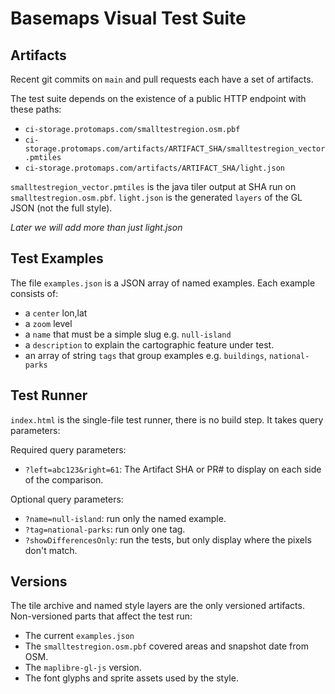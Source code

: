 # Basemaps Visual Test Suite

## Artifacts

Recent git commits on `main` and pull requests each have a set of artifacts.

The test suite depends on the existence of a public HTTP endpoint with these paths:

* `ci-storage.protomaps.com/smalltestregion.osm.pbf`
* `ci-storage.protomaps.com/artifacts/ARTIFACT_SHA/smalltestregion_vector.pmtiles`
* `ci-storage.protomaps.com/artifacts/ARTIFACT_SHA/light.json`

`smalltestregion_vector.pmtiles` is the java tiler output at SHA run on `smalltestregion.osm.pbf`.
`light.json` is the generated `layers` of the GL JSON (not the full style).

*Later we will add more than just light.json*

## Test Examples

The file `examples.json` is a JSON array of named examples. Each example consists of:

* a `center` lon,lat
* a `zoom` level
* a `name` that must be a simple slug e.g. `null-island`
* a `description` to explain the cartographic feature under test.
* an array of string `tags` that group examples e.g. `buildings`, `national-parks`

## Test Runner

`index.html` is the single-file test runner, there is no build step. It takes query parameters:

Required query parameters:

* `?left=abc123&right=61`: The Artifact SHA or PR# to display on each side of the comparison.

Optional query parameters:

* `?name=null-island`: run only the named example.
* `?tag=national-parks`: run only one tag.
* `?showDifferencesOnly`: run the tests, but only display where the pixels don't match.

## Versions

The tile archive and named style layers are the only versioned artifacts. Non-versioned parts that affect the test run:

* The current `examples.json`
* The `smalltestregion.osm.pbf` covered areas and snapshot date from OSM.
* The `maplibre-gl-js` version.
* The font glyphs and sprite assets used by the style.